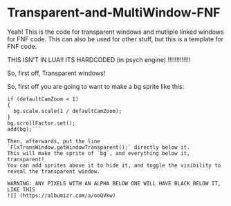 # Transparent-and-MultiWindow-FNF

Yeah! This is the code for transparent windows and mutliple linked windows for FNF code. This can also be used for other stuff, but this is a template for FNF code.

THIS ISN'T IN LUA!! ITS HARDCODED (in psych engine) !!!!!!!!!!!!!

So, first off, Transparent windows! 

So, first off you are going to want to make a bg sprite like this:

```var bg:FlxSprite = new FlxSprite().makeGraphic(FlxG.width, FlxG.height, FlxColor.fromRGB(1, 1, 1));
if (defaultCamZoom < 1)
{
  bg.scale.scale(1 / defaultCamZoom);
}
bg.scrollFactor.set();
add(bg);```

Then, afterwards, put the line `FlxTransWindow.getWindowTransparent();` directly below it.
This will make the sprite of `bg`, and everything below it, transparent!
You can add sprites above it to hide it, and toggle the visibility to reveal the transparent window.

WARNING: ANY PIXELS WITH AN ALPHA BELOW ONE WILL HAVE BLACK BELOW IT, LIKE THIS
![] (https://albumizr.com/a/ooQVkw)
